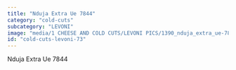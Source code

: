 ```yaml
---
title: "Nduja Extra Ue 7844"
category: "cold-cuts"
subcategory: "LEVONI"
image: "media/1 CHEESE AND COLD CUTS/LEVONI PICS/1390_nduja_extra_ue-7844.jpg"
id: "cold-cuts-levoni-73"
---
```


Nduja Extra Ue 7844
